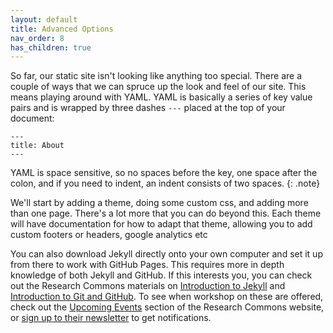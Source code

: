 ```yaml
---
layout: default
title: Advanced Options
nav_order: 8
has_children: true
---
```


So far, our static site isn't looking like anything too special. There are a couple of ways that we can spruce up the look and feel of our site.  This means playing around with YAML. YAML is basically a series of key value pairs and is wrapped by three dashes `---` placed at the top of your document:

```
---
title: About
---
```

YAML is space sensitive, so no spaces before the key, one space after the colon, and if you need to indent, an indent consists of two spaces.
{: .note}

We'll start by adding a theme, doing some custom css, and adding more than one page. There's a lot more that you can do beyond this. Each theme will have documentation for how to adapt that theme, allowing you to add custom footers or headers, google analytics etc

You can also download Jekyll directly onto your own computer and set it up from there to work with GitHub Pages. This requires more in depth knowledge of both Jekyll and GitHub. If this interests you, you can check out the Research Commons materials on [Introduction to Jekyll](https://ubc-library-rc.github.io/intro-jekyll/) and [Introduction to Git and GitHub](https://ubc-library-rc.github.io/intro-git/). To see when workshop on these are offered, check out the [Upcoming Events](https://researchcommons.library.ubc.ca/workshops/) section of the Research Commons website, or [sign up to their newsletter](https://e1.envoke.com/ext/pages/24ad24e2e616f7f5f4860494c580f9c3) to get notifications.
